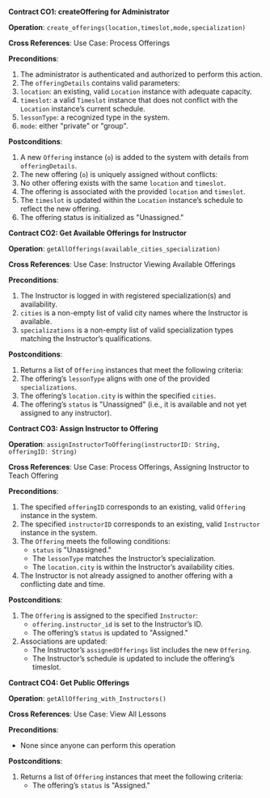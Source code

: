 **Contract CO1: createOffering for Administrator**

**Operation**: `create_offerings(location,timeslot,mode,specialization)`

**Cross References**: Use Case: Process Offerings

**Preconditions**:
1. The administrator is authenticated and authorized to perform this action.
2. The `offeringDetails` contains valid parameters:
3. `location`: an existing, valid `Location` instance with adequate capacity.
4.  `timeslot`: a valid `Timeslot` instance that does not conflict with the `Location` instance’s current schedule.
5.  `lessonType`: a recognized type in the system.
6.  `mode`: either "private" or "group".

**Postconditions**:
1. A new `Offering` instance (`o`) is added to the system with details from `offeringDetails`.
2. The new offering (`o`) is uniquely assigned without conflicts:
3. No other offering exists with the same `location` and `timeslot`.
4. The offering is associated with the provided `location` and `timeslot`.
5. The `timeslot` is updated within the `Location` instance’s schedule to reflect the new offering.
6. The offering status is initialized as "Unassigned."

**Contract CO2: Get Available Offerings for Instructor**

**Operation**: `getAllOfferings(available_cities_specialization)`

**Cross References**: Use Case: Instructor Viewing Available Offerings

**Preconditions**:
1. The Instructor is logged in with registered specialization(s) and availability.
2. `cities` is a non-empty list of valid city names where the Instructor is available.
3. `specializations` is a non-empty list of valid specialization types matching the Instructor’s qualifications.

**Postconditions**:
1. Returns a list of `Offering` instances that meet the following criteria:
2. The offering’s `lessonType` aligns with one of the provided `specializations`.
3. The offering’s `location.city` is within the specified `cities`.
4. The offering’s `status` is "Unassigned" (i.e., it is available and not yet assigned to any instructor).


**Contract CO3: Assign Instructor to Offering**

**Operation**: `assignInstructorToOffering(instructorID: String, offeringID: String)`

**Cross References**: Use Case: Process Offerings, Assigning Instructor to Teach Offering

**Preconditions**:
1. The specified `offeringID` corresponds to an existing, valid `Offering` instance in the system.
2. The specified `instructorID` corresponds to an existing, valid `Instructor` instance in the system.
3. The `Offering` meets the following conditions:
   - `status` is "Unassigned."
   - The `lessonType` matches the Instructor’s specialization.
   - The `location.city` is within the Instructor’s availability cities.
4. The Instructor is not already assigned to another offering with a conflicting date and time.

**Postconditions**:
1. The `Offering` is assigned to the specified `Instructor`:
   - `offering.instructor_id` is set to the Instructor’s ID.
   - The offering’s `status` is updated to "Assigned."
2. Associations are updated:
   - The Instructor’s `assignedOfferings` list includes the new `Offering`.
   - The Instructor’s schedule is updated to include the offering’s timeslot.


**Contract CO4: Get Public Offerings**

**Operation**: `getAllOffering_with_Instructors()`

**Cross References**: Use Case: View All Lessons

**Preconditions**:
- None since anyone can perform this operation

**Postconditions**:
1. Returns a list of `Offering` instances that meet the following criteria:
   - The offering’s `status` is "Assigned."


